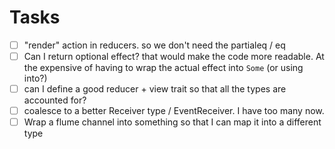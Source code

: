 # Tasks

- [ ] "render" action in reducers. so we don't need the partialeq / eq
- [ ] Can I return optional effect? that would make the code more readable. At the expensive of having to wrap the actual effect into `Some` (or using into?)
- [ ] can I define a good reducer + view trait so that all the types are accounted for?
- [ ] coalesce to a better Receiver type / EventReceiver. I have too many now.
- [ ] Wrap a flume channel into something so that I can map it into a different type
